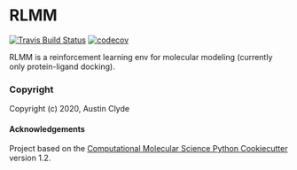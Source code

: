RLMM
==============================
[//]: # (Badges)
[![Travis Build Status](https://travis-ci.com/aclyde11/RLMM.svg?branch=master)](https://travis-ci.com/aclyde11/RLMM)
[![codecov](https://codecov.io/gh/aclyde11/RLMM/branch/master/graph/badge.svg)](https://codecov.io/gh/aclyde11/RLMM/branch/master)

RLMM is a reinforcement learning env for molecular modeling (currently only protein-ligand docking).

### Copyright

Copyright (c) 2020, Austin Clyde


#### Acknowledgements
 
Project based on the 
[Computational Molecular Science Python Cookiecutter](https://github.com/molssi/cookiecutter-cms) version 1.2.
